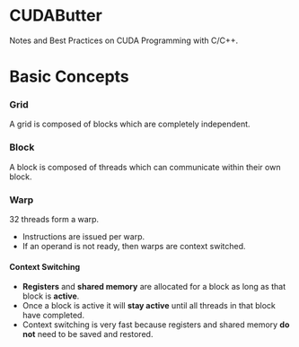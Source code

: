 # CUDAButter
Notes and Best Practices on CUDA Programming with C/C++.

# Basic Concepts

### Grid
A grid is composed of blocks which are completely independent.

### Block
A block is composed of threads which can communicate within their own block.

### Warp
32 threads form a warp.
*   Instructions are issued per warp.
*   If an operand is not ready, then warps are context switched.

#### Context Switching
* **Registers** and **shared memory** are allocated for a block as long as that block is **active**.
*   Once a block is active it will **stay active** until all threads in that block have completed.
*   Context switching is very fast because registers and shared memory **do not** need to be saved and restored.
